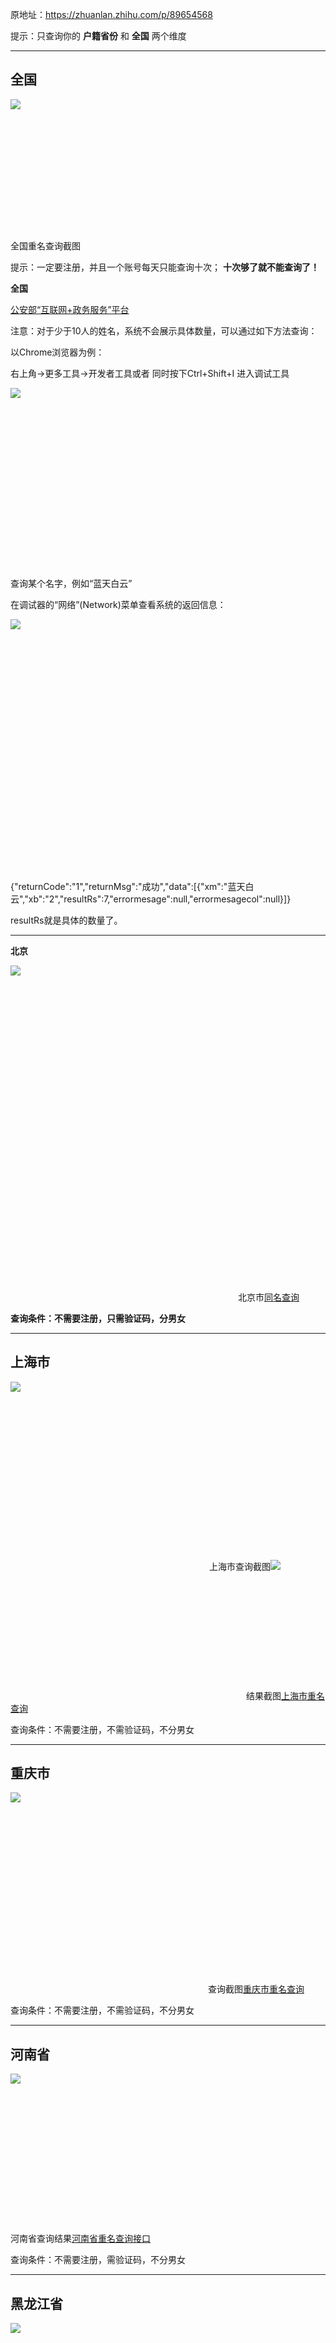 原地址：https://zhuanlan.zhihu.com/p/89654568

提示：只查询你的 **户籍省份** 和 **全国** 两个维度


* * *

## 全国

![](https://pic3.zhimg.com/v2-5f3981bec2c08bff7e9e7a51e23e7646_b.jpg)<br><svg
xmlns='http://www.w3.org/2000/svg' width='935' height='386'></svg>全国重名查询截图

  
提示：一定要注册，并且一个账号每天只能查询十次； **十次够了就不能查询了！**

 **全国**

[公安部“互联网+政务服务”平台](https://link.zhihu.com/?target=https%3A//zwfw.mps.gov.cn/login.html)

注意：对于少于10人的姓名，系统不会展示具体数量，可以通过如下方法查询：

以Chrome浏览器为例：

右上角->更多工具->开发者工具或者 同时按下Ctrl+Shift+I 进入调试工具

![](https://pic1.zhimg.com/v2-2c87c5a95e08f6d31face64cf5992d58_b.jpg)<br><svg
xmlns='http://www.w3.org/2000/svg' width='629' height='340'></svg>

查询某个名字，例如“蓝天白云”

在调试器的“网络”(Network)菜单查看系统的返回信息：

![](https://pic3.zhimg.com/v2-5557435f3b957a06a12b9251a4fae66e_b.jpg)<br><svg xmlns='http://www.w3.org/2000/svg' width='536' height='411'></svg>

{"returnCode":"1","returnMsg":"成功","data":[{"xm":"蓝天白云","xb":"2","resultRs":7,"errormesage":null,"errormesagecol":null}]}

resultRs就是具体的数量了。

* * *

 **北京**

![](https://pic3.zhimg.com/v2-226ec5a406c28e3119cf9b97c63896d2_b.jpg)<br><svg
xmlns='http://www.w3.org/2000/svg' width='360' height='520'></svg>
北京市[同名查询](https://link.zhihu.com/?target=https%3A//zwfw.gaj.beijing.gov.cn/rkgl/reserve/checkNameSexNum)

 **查询条件：不需要注册，只需验证码，分男女**

* * *

##  **上海市**  
  

![](https://pic4.zhimg.com/v2-0862fbac3f3cfd197494dcae7e96d53b_b.jpg)<br><svg
xmlns='http://www.w3.org/2000/svg' width='314' height='285'></svg>
上海市查询截图![](https://pic1.zhimg.com/v2-a8cfd0cf41791dc2252c208ef4802f6c_b.jpg)<br><svg
xmlns='http://www.w3.org/2000/svg' width='377'
height='203'></svg>结果截图[上海市重名查询](https://link.zhihu.com/?target=https%3A//rkcs.gaj.sh.gov.cn/rkbyw/xsrcm/queryReq/0)

查询条件：不需要注册，不需验证码，不分男女

* * *

## 重庆市

![](https://pic3.zhimg.com/v2-f924b77b12688532d29b804ba2fe27e6_b.jpg)<br><svg
xmlns='http://www.w3.org/2000/svg' width='316'
height='304'></svg>查询截图[重庆市重名查询](https://link.zhihu.com/?target=https%3A//wsga.gaj.cq.gov.cn/webchat/%23/name)

查询条件：不需要注册，不需验证码，不分男女

* * *

## 河南省

![](https://pic2.zhimg.com/v2-0e6321f0c25e1b855039e25671a85ec9_b.jpg)<br><svg
xmlns='http://www.w3.org/2000/svg' width='1080'
height='508'></svg>河南省查询结果[河南省重名查询接口](https://link.zhihu.com/?target=http%3A//bsdt.henanga.gov.cn/MainPages/ChaXunZhongXin/SameNameQuery)

查询条件：不需要注册，需验证码，不分男女

* * *

## 黑龙江省

![](https://pic4.zhimg.com/v2-df26d35492f71eb5be64bc35c6916ce7_b.jpg)<br><svg
xmlns='http://www.w3.org/2000/svg' width='1032'
height='487'></svg>黑龙江重名查询结果[黑龙江“互联网+
公安政务服务”平台](https://link.zhihu.com/?target=http%3A//gafw.hljga.gov.cn/wyc.do%3Fmethod%3DShow)

上面返回的数据有问题，用下面的链接试试：

[[黑龙江省]重名查询](https://link.zhihu.com/?target=http%3A//zwfw.hlj.gov.cn/jmopen/webapp/html5/hljscmcx/index.html)

查询条件：不需要注册，需验证码，不分男女

* * *

##  **湖南省**

![](https://pic1.zhimg.com/v2-97153705b010fa20c1388ac92414265c_b.jpg)<br><svg
xmlns='http://www.w3.org/2000/svg' width='323' height='261'></svg>
河南省重名查询截图[湖南省姓名重名查询](https://link.zhihu.com/?target=https%3A//fwpt.hnga.gov.cn/weixin/%23/name)

查询条件：不需要注册，不需验证码，不分男女

* * *

##  
安徽省

![](https://pic1.zhimg.com/v2-657c81b646e2aa4d1211033a12017680_b.jpg)<br><svg
xmlns='http://www.w3.org/2000/svg' width='993' height='414'></svg>安徽省查询截图

  

[安徽省姓名重名查询](https://link.zhihu.com/?target=http%3A//www.ahga.gov.cn%3A8087/was2/was/hall/V1/jsp/st/cyc.jsp%3Ftype%3Dhz%26flag%3D2%23ewt)

查询条件：不需要注册，需验证码，不分男女

* * *

## 山东省

![](https://pic3.zhimg.com/v2-8fd6d505fe97eda5705b394d0a453312_b.jpg)<br><svg
xmlns='http://www.w3.org/2000/svg' width='1080'
height='650'></svg>山东省重名查询截图[重名查询](https://link.zhihu.com/?target=https%3A//www.sdmsjw.gov.cn/populationclient/search.shtml)

查询条件：不需要注册，需验证码，不分男女，有各个地市的数量分布，功能算是比较好的一个。

* * *

## 江苏省

![](https://pic4.zhimg.com/v2-79ca15bbee865e635959308b43145e0f_b.jpg)<br><svg
xmlns='http://www.w3.org/2000/svg' width='318' height='466'></svg>查询结果截图

  

[重名查询](https://link.zhihu.com/?target=http%3A//www.wjw.jsga.gov.cn/cname/index)

查询条件：不需要注册，不需验证码，分男女

* * *

广西

![](https://pic4.zhimg.com/v2-f66e46e46b54f5b1cfcbef0ae667110f_b.jpg)<br><svg
xmlns='http://www.w3.org/2000/svg' width='858'
height='342'></svg>广西省重名查询截图[广西公安网上办事服务](https://link.zhihu.com/?target=http%3A//gafw.gat.gxzf.gov.cn/was/hall/V1/jsp/st/cyc.jsp%3Ftype%3Dhz%26flag%3D2)

查询条件：不需要注册，需验证码、不分男女

* * *

## 甘肃省

![](https://pic4.zhimg.com/v2-38e4d9d6f9bad91a0f7dbe0eb6a79b0f_b.jpg)<br><svg
xmlns='http://www.w3.org/2000/svg' width='369'
height='549'></svg>甘肃省查询截图[新生儿重名查询](https://link.zhihu.com/?target=http%3A//wx.gat.gansu.gov.cn/f/mp/s_10012/h_10172)

查询条件：不需要注册，需验证码，分男女，需要手机号

* * *

## 吉林省

![](https://pic4.zhimg.com/v2-4a0f0d57fa62ceca7f2e6157c598311b_b.jpg)<br><svg
xmlns='http://www.w3.org/2000/svg' width='599'
height='258'>吉林省查询截图<br>https://gafw.jl.gov.cn/#/query_sear/name-query

查询条件：不需要注册，需验证码，不分男女

* * *

## 贵州省

![](https://pic3.zhimg.com/v2-edb656ac6081bf56fd64ea588d33f386_b.jpg)<br><svg
xmlns='http://www.w3.org/2000/svg' width='374' height='598'></svg>


https://zwfw.gzga.gov.cn/wechat/#/repeat-name-query

查询条件：不需要注册，不需验证码，结果分男女  
 **贵州的是做的最好的！**

* * *

## 广东省

![](https://pic1.zhimg.com/v2-fe16f25b6a275b6ec6c7945c3e797b3c_b.jpg)<br><svg
xmlns='http://www.w3.org/2000/svg' width='365' height='558'></svg>广东省重名查询截图

  

[广东省同名查询](https://link.zhihu.com/?target=http%3A//gdzaj.gd.gov.cn/gdza/web/xsecx/xseqmcx.ignore%3Ftype%3Dcmcx)

查询条件：不需要注册，不需验证码，分男女，可以同时查询3个。

* * *

## 青海省

![](https://pic1.zhimg.com/v2-83e0f392d297a23bc6c699cf6d04a7e4_b.jpg)<br><svg
xmlns='http://www.w3.org/2000/svg' width='1116' height='383'></svg>

  

[青海省阳光警务大厅--
重名查询](https://link.zhihu.com/?target=http%3A//gat.qinghai.gov.cn/stmhwz/bmfw/toCMCX)

查询条件：不需要登录，不需要验证码！

* * *

新疆

![](https://pic3.zhimg.com/v2-9e49c326e2ef5055d23066c297468542_b.jpg)<br><svg
xmlns='http://www.w3.org/2000/svg' width='1656'
height='715'></svg>[登录](https://link.zhihu.com/?target=http%3A//puser.xjgat.gov.cn%3A9001/login%3Fclient_id%3DC20180718114207%26redirect_uri%3Dhttp%253A%252F%252Fwww.xjgat.gov.cn%252FAffairs%252Fuum%252Fapi%252Foauth%252Fcallback%252Fcode%26response_type%3Dcode%26scope%3Dopenid%26state%3D145cfc77-1553-43dc-81d7-dfb5cd6fb359)

查询条件：需要登录，按照相关提示查询即可！

* * *

天津

![](https://pic1.zhimg.com/v2-1eddf46ee277baa996031afab6a65ff4_b.jpg)<br><svg
xmlns='http://www.w3.org/2000/svg' width='379'
height='580'></svg>[信息查询](https://link.zhihu.com/?target=http%3A//wx.ga.tj.gov.cn/WeixinWebapp/Index/search.aspx)

查询条件：必须在微信客户端打开，并且需要登录！

* * *

辽宁

![](https://pic4.zhimg.com/v2-cd77b8d296585b03ebcbd8f3580fad0f_b.jpg)<br><svg
xmlns='http://www.w3.org/2000/svg' width='560'
height='741'></svg>
[https://pc.zwfw.gat.ln.gov.cn/query/item/cm](https://link.zhihu.com/?target=https%3A//pc.zwfw.gat.ln.gov.cn/query/item/cm)
查询条件：查询一次可以展示各个地市的重名人数。

* * *

## 山西省

![](https://pic2.zhimg.com/v2-b203f87bf2cc5f5028c5559313a97b89_b.jpg)<br><svg
xmlns='http://www.w3.org/2000/svg' width='1294' height='503'></svg>

  

[山西省公安厅审批服务“一网通办”平台](https://link.zhihu.com/?target=http%3A//gat.shanxi.gov.cn/%23/home)

查询条件：需要登录，查询中心输入验证码！

* * *

安徽省

![](https://pic1.zhimg.com/v2-60f3e5807738d7d3098b8553b5d02620_b.jpg)<br><svg
xmlns='http://www.w3.org/2000/svg' width='367'
height='603'></svg>[重名查询](https://link.zhihu.com/?target=http%3A//www.ahga.gov.cn%3A8087/was2/ewt/m/za/uniqename.html)

查询条件：不需要登录！

陕西省

![](https://pic2.zhimg.com/v2-7dd161c1efa082f945d98c60f7ad69bd_b.jpg)<br><svg
xmlns='http://www.w3.org/2000/svg' width='1564' height='794'></svg>

  

[陕西"互联网+公安政务服务"平台](https://link.zhihu.com/?target=http%3A//wsbs.shxga.gov.cn//webjjbus/cxzx.jsp%3Ftb_style%3D4%23%23%23)

查询条件：需要登录，查询中心输入验证码！

* * *

 **四川省**

![](https://pic3.zhimg.com/v2-b342d4da7785e7aca52e7e2bff15ac2a_b.jpg)<br><svg
xmlns='http://www.w3.org/2000/svg' width='685' height='255'></svg> 四川省同名查询截图

  

[四川公安政务服务网](https://link.zhihu.com/?target=http%3A//scgazwfw.sczwfw.gov.cn/%3FconvenientService%3Dxinshenger)

  
查询条件：不需要注册，不需验证码，不分男女

* * *

 **云南省**

![](https://pic1.zhimg.com/v2-289f533d302355af17eb744bdeeb0c54_b.jpg)<br><svg
xmlns='http://www.w3.org/2000/svg' width='367' height='694'></svg>

  

[
http://gazwfw.yn.gov.cn/webchat/#/name](https://link.zhihu.com/?target=http%3A//gazwfw.yn.gov.cn/webchat/%23/name)

查询条件：不需要注册，不需验证码，区分男女

* * *

宁夏

![](https://pic4.zhimg.com/v2-e6069ab520ac40e50a63dbcd0e0ee6cf_b.jpg)<br><svg
xmlns='http://www.w3.org/2000/svg' width='372' height='616'></svg>宁夏重名查询

  

[宁夏重名查询](https://link.zhihu.com/?target=https%3A//zwfw.gat.nx.gov.cn/wechat/%23/repeat-
name-query)

查询条件：不需要注册，不需验证码，不分男女

江西

[[江西省]重名查询](https://link.zhihu.com/?target=http%3A//ganfutong.jiangxi.gov.cn/jmopen/webapp/html5/jxscmcx/index.html)

查询条件：不需要注册，需验证码，不分男女

* * *

内蒙古

[重名查询](https://link.zhihu.com/?target=http%3A//alipaynmg.nmgmhw.com/nmg/cm/)

查询条件：不需要注册登录

* * *

湖北

[湖北公安政务服务平台](https://link.zhihu.com/?target=https%3A//wsgaj.chutianyun.gov.cn/weixin/%23/renameQuery)

* * *

浙江 杭州

[http://www.hzpolice.gov.cn/weixinWX/Renamecx.aspx](https://link.zhihu.com/?target=http%3A//www.hzpolice.gov.cn/weixinWX/Renamecx.aspx)<br>
[重名查询 - 网上办事大厅 - 杭州公安局](https://link.zhihu.com/?target=http%3A//service.hzpolice.gov.cn/cmcx/NameSearch.aspx)

* * *

福建

需要下载“闽政通”app

[便民服务_福建省人民政府门户网站](https://link.zhihu.com/?target=http%3A//www.fujian.gov.cn/bmfw/)

公众号 福建治安便民->新生儿取名指引

* * *

海南

“海南警方”公众号 警民通->户政

  

## 其他信息请参考如下文章：

[全国及各省姓名重名查询接口汇总](https://link.zhihu.com/?target=https%3A//mp.weixin.qq.com/s%3F__biz%3DMzA5ODQyNjYyNA%3D%3D%26mid%3D2247483785%26idx%3D1%26sn%3D7fb119e435ab3f47242f5f9ca4216c1c%26chksm%3D90908be6a7e702f06f01addfb992eec083616bad8b9454f60f00fe15ab84bd23ae814127288c%26token%3D94067302%26lang%3Dzh_CN%23rd)

